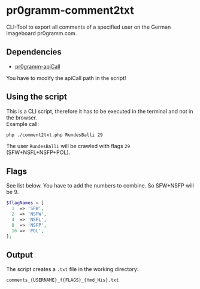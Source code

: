 # pr0gramm-comment2txt
CLI-Tool to export all comments of a specified user on the German imageboard pr0gramm.com.

## Dependencies
- [pr0gramm-apiCall](https://github.com/RundesBalli/pr0gramm-apiCall)

You have to modify the apiCall path in the script!

## Using the script
This is a CLI script, therefore it has to be executed in the terminal and not in the browser.  
Example call:  
```bash
php ./comment2txt.php RundesBalli 29
```
The user `RundesBalli` will be crawled with flags `29` (SFW+NSFL+NSFP+POL).  

## Flags
See list below. You have to add the numbers to combine. So SFW+NSFP will be 9.
```php
$flagNames = [
  1  => 'SFW',
  2  => 'NSFW',
  4  => 'NSFL',
  8  => 'NSFP',
  16 => 'POL',
];
```

## Output
The script creates a `.txt` file in the working directory:  
```
comments_{USERNAME}_f{FLAGS}_{Ymd_His}.txt
```
